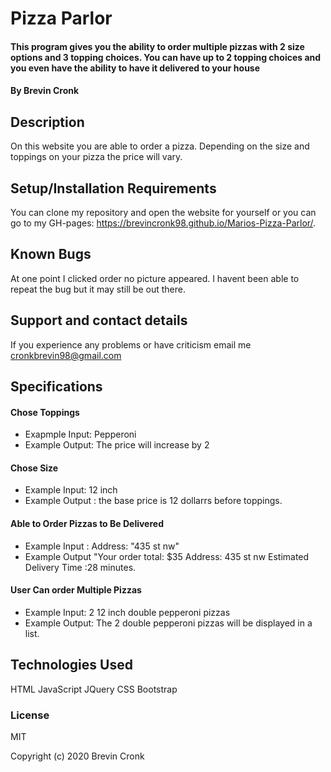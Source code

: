 # Pizza Parlor

#### This program gives you the ability to order multiple pizzas with 2 size options and 3 topping choices. You can have up to 2 topping choices and you even have the ability to have it delivered to your house

#### By Brevin Cronk

## Description
On this website you are able to order a pizza. Depending on the size and toppings on your pizza the price will vary.

## Setup/Installation Requirements
 You can clone my repository and open the website for yourself or you can go to my GH-pages: https://brevincronk98.github.io/Marios-Pizza-Parlor/.

## Known Bugs
At one point I clicked order no picture appeared. I havent been able to repeat the bug but it may still be out there.

## Support and contact details
If you experience any problems or have criticism email me cronkbrevin98@gmail.com

## Specifications

#### Chose Toppings
* Exapmple Input: Pepperoni
* Example Output: The price will increase by 2
#### Chose Size
* Example Input: 12 inch
* Example Output : the base price is 12 dollarrs before toppings.
#### Able to Order Pizzas to Be Delivered
* Example Input : Address: "435 st nw"
* Example Output "Your order total: $35 Address: 435 st nw Estimated Delivery Time :28 minutes.
#### User Can order Multiple Pizzas 
* Example Input: 2 12 inch double pepperoni pizzas
* Example Output: The 2 double pepperoni pizzas will be displayed in a list.
## Technologies Used

HTML
JavaScript
JQuery
CSS
Bootstrap

### License

MIT

Copyright (c) 2020 Brevin Cronk
